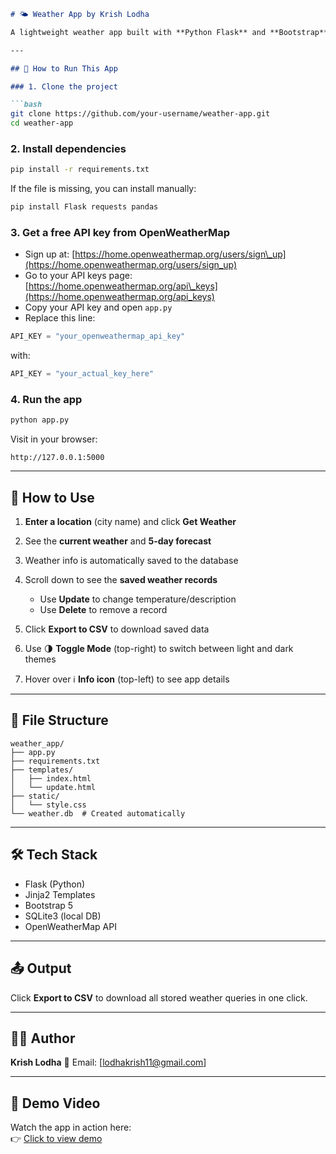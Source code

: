 

````markdown
# 🌤️ Weather App by Krish Lodha

A lightweight weather app built with **Python Flask** and **Bootstrap**, using the **OpenWeatherMap API**. It allows users to check current weather and a 5-day forecast, save results, update/delete them, and export to CSV. Includes dark mode toggle and an info tooltip.

---

## 🚀 How to Run This App

### 1. Clone the project

```bash
git clone https://github.com/your-username/weather-app.git
cd weather-app
````

### 2. Install dependencies

```bash
pip install -r requirements.txt
```

If the file is missing, you can install manually:

```bash
pip install Flask requests pandas
```

### 3. Get a free API key from OpenWeatherMap

* Sign up at: [https://home.openweathermap.org/users/sign\_up](https://home.openweathermap.org/users/sign_up)
* Go to your API keys page: [https://home.openweathermap.org/api\_keys](https://home.openweathermap.org/api_keys)
* Copy your API key and open `app.py`
* Replace this line:

```python
API_KEY = "your_openweathermap_api_key"
```

with:

```python
API_KEY = "your_actual_key_here"
```

### 4. Run the app

```bash
python app.py
```

Visit in your browser:

```
http://127.0.0.1:5000
```

---

## 🧠 How to Use

1. **Enter a location** (city name) and click **Get Weather**
2. See the **current weather** and **5-day forecast**
3. Weather info is automatically saved to the database
4. Scroll down to see the **saved weather records**

   * Use **Update** to change temperature/description
   * Use **Delete** to remove a record
5. Click **Export to CSV** to download saved data
6. Use 🌗 **Toggle Mode** (top-right) to switch between light and dark themes
7. Hover over ℹ️ **Info icon** (top-left) to see app details

---

## 📁 File Structure

```
weather_app/
├── app.py
├── requirements.txt
├── templates/
│   ├── index.html
│   └── update.html
├── static/
│   └── style.css
└── weather.db  # Created automatically
```

---

## 🛠 Tech Stack

* Flask (Python)
* Jinja2 Templates
* Bootstrap 5
* SQLite3 (local DB)
* OpenWeatherMap API

---

## 📤 Output

Click **Export to CSV** to download all stored weather queries in one click.

---

## 🙋‍♂️ Author

**Krish Lodha**
📧 Email: \[[lodhakrish11@gmail.com](mailto:lodhakrish11@gmail.com)]

---

## 🎥 Demo Video

Watch the app in action here:  
👉 [Click to view demo](https://drive.google.com/file/d/1E6rFLiqy0FvI3vLSpQURRuuytRBsg7Un/view?usp=sharing)